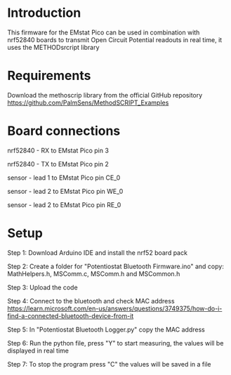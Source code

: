 # Introduction
This firmware for the EMstat Pico can be used in combination with nrf52840 boards to transmit Open Circuit Potential readouts in real time, it uses the METHODsrcript library

# Requirements
Download the methoscrip library from the official GitHub repository https://github.com/PalmSens/MethodSCRIPT_Examples

# Board connections
nrf52840 - RX to EMstat Pico pin 3

nrf52840 - TX to EMstat Pico pin 2

sensor - lead 1 to EMstat Pico pin CE_0

sensor - lead 2 to EMstat Pico pin WE_0

sensor - lead 2 to EMstat Pico pin RE_0

# Setup
Step 1: Download Arduino IDE and install the nrf52 board pack

Step 2: Create a folder for "Potentiostat Bluetooth Firmware.ino" and copy: MathHelpers.h, MSComm.c, MSComm.h and MSCommon.h

Step 3: Upload the code

Step 4: Connect to the bluetooth and check MAC address https://learn.microsoft.com/en-us/answers/questions/3749375/how-do-i-find-a-connected-bluetooth-device-from-it

Step 5: In "Potentiostat Bluetooth Logger.py" copy the MAC address

Step 6: Run the python file, press "Y" to start measuring, the values will be displayed in real time

Step 7: To stop the program press "C" the values will be saved in a file


